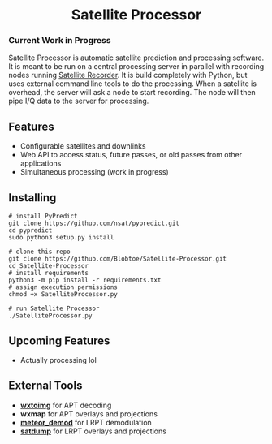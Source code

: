 <h1 align="center"> Satellite Processor </h1>

### **Current Work in Progress**

Satellite Processor is automatic satellite prediction and processing software. It is meant to be run on a central processing server in parallel with recording nodes running <a href="https://github.com/Blobtoe/Satellite-Recorder">Satellite Recorder</a>. It is build completely with Python, but uses external command line tools to do the processing. When a satellite is overhead, the server will ask a node to start recording. The node will then pipe I/Q data to the server for processing.

## Features
- Configurable satellites and downlinks
- Web API to access status, future passes, or old passes from other applications
- Simultaneous processing (work in progress)

## Installing
```
# install PyPredict
git clone https://github.com/nsat/pypredict.git
cd pypredict
sudo python3 setup.py install

# clone this repo
git clone https://github.com/Blobtoe/Satellite-Processor.git
cd Satellite-Processor
# install requirements
python3 -m pip install -r requirements.txt
# assign execution permissions
chmod +x SatelliteProcessor.py

# run Satellite Processor
./SatelliteProcessor.py
```

## Upcoming Features
- Actually processing lol

## External Tools
- <a href="https://wxtoimgrestored.xyz/">**wxtoimg**</a> for APT decoding
- **wxmap** for APT overlays and projections
- <a href="https://github.com/dbdexter-dev/meteor_demod">**meteor_demod**</a> for LRPT demodulation
- <a href="https://github.com/altillimity/SatDump">**satdump**</a> for LRPT overlays and projections
